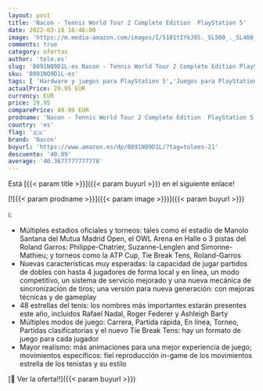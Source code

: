 ```yaml
---
layout: post
title: 'Nacon - Tennis World Tour 2 Complete Edition  PlayStation 5'
date: 2022-03-18 16:46:00
image: 'https://m.media-amazon.com/images/I/5101tIYkJ8S._SL500_._SL400_.jpg'
comments: true
category: ofertas
author: 'tole.es'
slug: 'B091NQ9D1L-es Nacon - Tennis World Tour 2 Complete Edition PlayStation 5'
sku: 'B091NQ9D1L-es'
tags: [ 'Hardware y juegos para PlayStation 5','Juegos para PlayStation 5','Videojuegos','nacon','playstation', ]
actualPrice: 29.95 EUR
currency: EUR
price: 29.95
comparePrice: 49.99 EUR
prodname: 'Nacon - Tennis World Tour 2 Complete Edition  PlayStation 5'
country: 'es'
flag: '🇪🇸'
brand: 'Nacon'
buyurl: 'https://www.amazon.es/dp/B091NQ9D1L/?tag=tolees-21'
descuento: '40.09'
average: '40.3677777777778'
---
```


Está [{{< param title >}}]({{< param buyurl >}}) en el siguiente enlace!

[![{{< param prodname >}}]({{< param image >}})]({{< param buyurl >}})

ℹ️:

- Múltiples estadios oficiales y torneos: tales como el estadio de Manolo Santana del Mutua Madrid Open, el OWL Arena en Halle o 3 pistas del Roland Garros: Philippe-Chatrier, Suzanne-Lenglen and Simonne-Mathieu; y torneos como la ATP Cup, Tie Break Tens, Roland-Garros
- Nuevas características muy esperadas: la capacidad de jugar partidos de dobles con hasta 4 jugadores de forma local y en línea, un modo competitivo, un sistema de servicio mejorado y una nueva mecánica de sincronización de tiros; una versión para nueva generación: con mejoras técnicas y de gameplay
- 48 estrellas del tenis: los nombres más importantes estarán presentes este año, incluidos Rafael Nadal, Roger Federer y Ashleigh Barty
- Múltiples modos de juego: Carrera, Partida rápida, En línea, Torneo, Partidas clasificatorias y el nuevo Tie Break Tens: hay un formato de juego para cada jugador
- Mayor realismo: más animaciones para una mejor experiencia de juego; movimientos específicos: fiel reproducción in-game de los movimientos estrella de los tenistas y su estilo

[🛒 Ver la oferta!!]({{< param buyurl >}})
